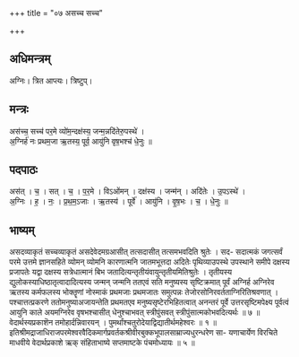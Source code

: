 +++
title = "०७ असच्च सच्च"

+++
## अधिमन्त्रम्
अग्निः। त्रित आप्त्यः। त्रिष्टुप्।

## मन्त्रः
अस॑च्च॒ सच्च॑ पर॒मे व्यो॑म॒न्दक्ष॑स्य॒ जन्म॒न्नदि॑तेरु॒पस्थे॑ ।  
अ॒ग्निर्ह॑ नः प्रथम॒जा ऋ॒तस्य॒ पूर्व॒ आयु॑नि वृष॒भश्च॑ धे॒नुः ॥

## पदपाठः
अस॑त् । च॒ । सत् । च॒ । प॒र॒मे । विऽओ॑मन् । दक्ष॑स्य । जन्म॑न् । अदि॑तेः । उ॒पऽस्थे॑ ।  
अ॒ग्निः । ह॒ । नः॒ । प्र॒थ॒म॒ऽजाः । ऋ॒तस्य॑ । पूर्वे॑ । आयु॑नि । वृ॒ष॒भः । च॒ । धे॒नुः ॥

## भाष्यम्
असदव्याकृतं सच्चव्याकृतं असदेवेदमग्रआसीत् तत्सदासीत् तत्समभवदिति श्रुतेः । सद- सदात्मकं जगत्सर्वं परमे उत्तमे ज्ञानसहिते व्योमन् व्योमनि कारणात्मनि जातमभूत्तदा अदितेः पृथिव्याउपस्थे उपस्थाने समीपे दक्षस्य प्रजापतेः यद्वा दक्षस्य सत्रेधात्मानं बिभ जतादित्यन्तृतीयंवायुन्तृतीयमितिश्रुतेः । तृतीयस्य द्युलोकस्याधिष्ठातृत्वादादित्यस्य जन्मन् जन्मनि ततएवं सति मनुष्यस्य सृष्टिक्रमात् पूर्वं अग्निर्ह अग्निरेव ऋतस्य कर्मफलस्य भोक्तॄणां नोस्माकं प्रथमजाः प्रथमजातः समुत्पन्नः तेजोरसोनिरवर्तताग्निरितिश्रवणात् । पश्चात्तत्प्रकरणे ततोमनुष्याअजायन्तेति प्रथमतएव मनुष्यसृष्टेरभिहितत्वात् अनन्तरं पूर्वे उत्तरसृष्टिमपेक्ष्य पूर्वत्वं आयुनि काले अयमग्निरेव वृषभश्चासीत् धेनुश्चाभवत् स्त्रीपुंसवत् स्त्रीपुंसात्मकोभवदित्यर्थः ॥ ७ ॥वेदार्थस्यप्रकाशॆन तमोहार्दन्निवारयन् । पुमर्थांश्चतुरोदेयाद्विद्यातीर्थमहेश्वरः ॥ १ ॥इतिश्रीमद्राजाधिराजपरमेश्वरवैदिकमार्गप्रवर्तकश्रीवीरबुक्कभूपालसाम्राज्यधुरन्धरेण सा- यणाचार्येण विरचिते माधवीये वेदार्थप्रकाशे ऋक् संहिताभाष्ये सप्तमाष्टके पंचमोध्यायः ॥ ५ ॥